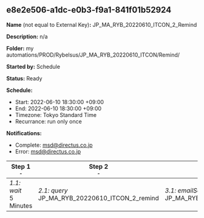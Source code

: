 ## e8e2e506-a1dc-e0b3-f9a1-841f01b52924

**Name** (not equal to External Key)**:** JP_MA_RYB_20220610_ITCON_2_Remind

**Description:** n/a

**Folder:** my automations/PROD/Rybelsus/JP_MA_RYB_20220610_ITCON/Remind/

**Started by:** Schedule

**Status:** Ready

**Schedule:**

* Start: 2022-06-10 18:30:00 +09:00
* End: 2022-06-10 18:30:00 +09:00
* Timezone: Tokyo Standard Time
* Recurrance: run only once

**Notifications:**

* Complete: msd@directus.co.jp
* Error: msd@directus.co.jp

| Step 1<br>_<small>-</small>_ | Step 2<br>_<small>-</small>_ | Step 3<br>_<small>-</small>_ |
| --- | --- | --- |
| _1.1: wait_<br>5 Minutes | _2.1: query_<br>JP_MA_RYB_20220610_ITCON_2_remind | _3.1: emailSend_<br>JP_MA_RYB_20220610_ITCON_2_remind |
